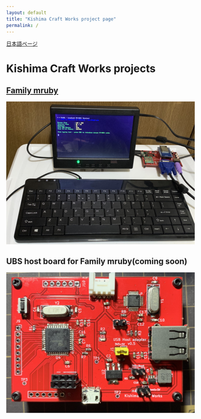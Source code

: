 ```yaml
---
layout: default
title: "Kishima Craft Works project page"
permalink: /
---
```

[日本語ページ](https://kishima.github.io/jp/)

# Kishima Craft Works projects

## [Family mruby](https://kishima.github.io/family_mruby)

<img src="/images/demo2.jpg" alt="Family mruby demo">

## UBS host board for Family mruby(coming soon)

<img src="/images/USB-HOST.jpg" alt="USB host board v0.5">

